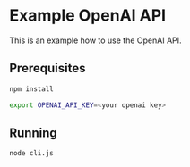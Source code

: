 # Example OpenAI API

This is an example how to use the OpenAI API.

## Prerequisites

```bash
npm install
```

```bash
export OPENAI_API_KEY=<your openai key>
```

## Running

```bash
node cli.js
```
